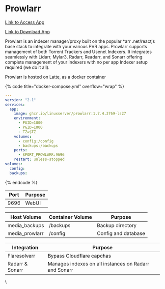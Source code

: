 # Prowlarr

[Link to Access App](https://media.xfgn.dev/prowlarr)

[Link to Download App](https://github.com/Prowlarr/Prowlarr)

Prowlarr is an indexer manager/proxy built on the popular \*arr .net/reactjs base stack to integrate with your various PVR apps. Prowlarr supports management of both Torrent Trackers and Usenet Indexers. It integrates seamlessly with Lidarr, Mylar3, Radarr, Readarr, and Sonarr offering complete management of your indexers with no per app Indexer setup required (we do it all).

Prowlarr is hosted on Latte, as a docker container

{% code title="docker-compose.yml" overflow="wrap" %}
```yaml
---
version: "2.1"
services:  
  app:
    image: ghcr.io/linuxserver/prowlarr:1.7.4.3769-ls27
    environment:
      - PUID=1000
      - PGID=1000
      - TZ=$TZ
    volumes:
      - config:/config
      - backups:/backups
    ports:
      - $PORT_PROWLARR:9696
    restart: unless-stopped
volumes:
  config:
  backups:
```
{% endcode %}

| **Port** | **Purpose** |
| -------- | ----------- |
| 9696     | WebUI       |

| **Host Volume** | **Container Volume** | **Purpose**         |
| --------------- | -------------------- | ------------------- |
| media\_backups  | /backups             | Backup directory    |
| media\_prowlarr | /config              | Config and database |

| **Integration** | **Purpose**                                           |
| --------------- | ----------------------------------------------------- |
| Flaresolverr    | Bypass Cloudflare capchas                             |
| Radarr & Sonarr | Manages indexes on all instances on Radarr and Sonarr |

\
